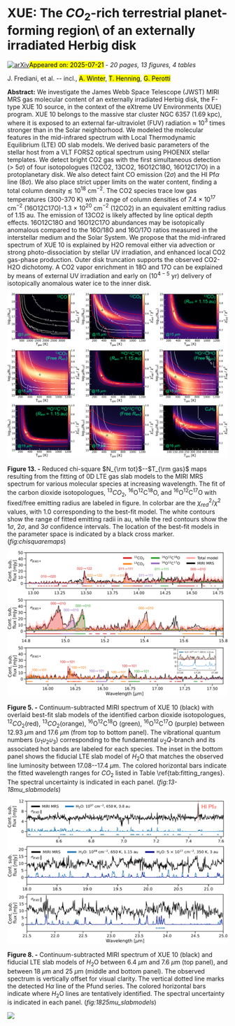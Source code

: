 <div class="macros" style="visibility:hidden;">
$\newcommand{\ensuremath}{}$
$\newcommand{\xspace}{}$
$\newcommand{\object}[1]{\texttt{#1}}$
$\newcommand{\farcs}{{.}''}$
$\newcommand{\farcm}{{.}'}$
$\newcommand{\arcsec}{''}$
$\newcommand{\arcmin}{'}$
$\newcommand{\ion}[2]{#1#2}$
$\newcommand{\textsc}[1]{\textrm{#1}}$
$\newcommand{\hl}[1]{\textrm{#1}}$
$\newcommand{\footnote}[1]{}$
$\newcommand{\vdag}{(v)^\dagger}$
$\newcommand$
$\newcommand$</div>



<div id="title">

# XUE: The $CO_2$-rich terrestrial planet-forming region\ of an externally irradiated Herbig disk

</div>
<div id="comments">

[![arXiv](https://img.shields.io/badge/arXiv-2507.13921-b31b1b.svg)](https://arxiv.org/abs/2507.13921)<mark>Appeared on: 2025-07-21</mark> -  _20 pages, 13 figures, 4 tables_

</div>
<div id="authors">

J. Frediani, et al. -- incl., <mark>A. Winter</mark>, <mark>T. Henning</mark>, <mark>G. Perotti</mark>

</div>
<div id="abstract">

**Abstract:**            We investigate the James Webb Space Telescope (JWST) MIRI MRS gas molecular content of an externally irradiated Herbig disk, the F-type XUE 10 source, in the context of the eXtreme UV Environments (XUE) program. XUE 10 belongs to the massive star cluster NGC 6357 (1.69 kpc), where it is exposed to an external far-ultraviolet (FUV) radiation $\approx$ 10$^3$ times stronger than in the Solar neighborhood. We modeled the molecular features in the mid-infrared spectrum with Local Thermodynamic Equilibrium (LTE) 0D slab models. We derived basic parameters of the stellar host from a VLT FORS2 optical spectrum using PHOENIX stellar templates. We detect bright CO2 gas with the first simultaneous detection (> 5$\sigma$) of four isotopologues (12CO2, 13CO2, 16O12C18O, 16O12C17O) in a protoplanetary disk. We also detect faint CO emission (2$\sigma$) and the HI Pf$\alpha$ line (8$\sigma$). We also place strict upper limits on the water content, finding a total column density $\lesssim$ 10$^{18}$ cm$^{-2}$. The CO2 species trace low gas temperatures (300-370 K) with a range of column densities of 7.4 $\times$ 10$^{17}$ cm$^{-2}$ (16O12C17O)-1.3 $\times$ 10$^{20}$ cm$^{-2}$ (12CO2) in an equivalent emitting radius of 1.15 au. The emission of 13CO2 is likely affected by line optical depth effects. 16O12C18O and 16O12C17O abundances may be isotopically anomalous compared to the 16O/18O and 16O/17O ratios measured in the interstellar medium and the Solar System. We propose that the mid-infrared spectrum of XUE 10 is explained by H2O removal either via advection or strong photo-dissociation by stellar UV irradiation, and enhanced local CO2 gas-phase production. Outer disk truncation supports the observed CO2-H2O dichotomy. A CO2 vapor enrichment in 18O and 17O can be explained by means of external UV irradiation and early on (10$^{4-5}$ yr) delivery of isotopically anomalous water ice to the inner disk.         

</div>

<div id="div_fig1">

<img src="tmp_2507.13921/./XUE10_chi2maps-cropped.png" alt="Fig13" width="100%"/>

**Figure 13. -** Reduced chi-square $N_{\rm tot}$--$T_{\rm gas}$ maps resulting from the fitting of 0D LTE gas slab models to the MIRI MRS spectrum for various molecular species at increasing wavelength.
    The fit of the carbon dioxide isotopologues, $^{13}$$CO_2$, $^{16}$O$^{12}$C$^{18}$O, and $^{16}$O$^{12}$C$^{17}$O with fixed/free emitting radius are labeled in figure. In colorbar are the $\chi^{2}_{red}/\chi^{2}$ values, with 1.0 corresponding to the best-fit model. The white contours show the range of fitted emitting radii in au, while the red contours show the 1$\sigma$, 2$\sigma$, and 3$\sigma$ confidence intervals. The location of the best-fit models in the parameter space is indicated by a black cross marker. (*fig:chisquaremaps*)

</div>
<div id="div_fig2">

<img src="tmp_2507.13921/./XUE10_CO2models-cropped.png" alt="Fig5" width="100%"/>

**Figure 5. -** Continuum-subtracted MIRI spectrum of XUE 10 (black) with overlaid best-fit slab models of the identified carbon dioxide isotopologues, $^{12}$$CO_2$(red), $^{13}$$CO_2$(orange), $^{16}$O$^{12}$C$^{18}$O (green), $^{16}$O$^{12}$C$^{17}$O (purple) between 12.93 $\mu$m and 17.6 $\mu$m (from top to bottom panel). The vibrational quantum numbers $(\upsilon_1 \upsilon_2 \upsilon_3)$ corresponding to the fundamental $\upsilon_2$$\mathit{Q}$-branch and its associated hot bands are labeled for each species. The inset in the bottom panel shows the fiducial LTE slab model of $H_2$O that matches the observed line luminosity between 17.08--17.4 $\mu$m. The colored horizontal bars indicate the fitted wavelength ranges for $CO_2$ listed in Table \ref{tab:fitting_ranges}. The spectral uncertainty is indicated in each panel. (*fig:13-18mu_slabmodels*)

</div>
<div id="div_fig3">

<img src="tmp_2507.13921/./XUE10_H2O_models-cropped.png" alt="Fig8" width="100%"/>

**Figure 8. -** Continuum-subtracted MIRI spectrum of XUE 10 (black) and fiducial LTE slab models of $H_2$O between 6.4 $\mu$m and 7.6 $\mu$m (top panel), and between 18 $\mu$m and 25 $\mu$m (middle and bottom panel). The observed spectrum is vertically offset for visual clarity. The vertical dotted line marks the detected H$\alpha$ line of the Pfund series. The colored horizontal bars indicate where $H_2$O lines are tentatively identified. The spectral uncertainty is indicated in each panel. (*fig:1825mu_slabmodels*)

</div><div id="qrcode"><img src=https://api.qrserver.com/v1/create-qr-code/?size=100x100&data="https://arxiv.org/abs/2507.13921"></div>